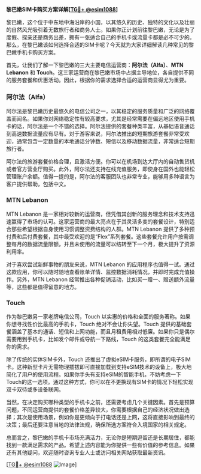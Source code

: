 **黎巴嫩SIM卡购买方案详解[[TG💪+ @esim1088](https://t.me/s/esim1088)]**

黎巴嫩，这个位于中东地中海沿岸的小国，以其悠久的历史、独特的文化以及壮丽的自然风光吸引着无数旅行者和商务人士。如果你正计划前往黎巴嫩，无论是为了度假、探亲还是商务出差，拥有一张适合自己的手机卡或流量卡都是必不可少的。那么，在黎巴嫩该如何选择合适的SIM卡呢？今天就为大家详细解读几种常见的黎巴嫩手机卡购买方案。

首先，让我们了解一下黎巴嫩的三大主要电信运营商：**阿尔法（Alfa）**、**MTN Lebanon** 和 **Touch**。这三家运营商在黎巴嫩市场中占据主导地位，各自提供不同的服务套餐和优惠活动。因此，根据你的需求选择合适的运营商显得尤为重要。

### 阿尔法（Alfa）

阿尔法是黎巴嫩历史最悠久的电信公司之一，以其稳定的服务质量和广泛的网络覆盖而闻名。如果你对网络稳定性有较高要求，尤其是经常需要在偏远地区使用手机卡的话，阿尔法是一个不错的选择。阿尔法提供的套餐种类丰富，从基础语音通话到高速数据流量应有尽有。对于游客来说，阿尔法推出的短期旅游套餐非常受欢迎，通常包含一定数量的本地通话分钟数、短信以及移动数据流量，非常适合短期旅行者。

阿尔法的旅游套餐价格合理，且激活方便。你可以在机场到达大厅内的自动售货机或者官方营业厅购买。此外，阿尔法还支持在线充值服务，即使身在国外也能轻松管理账户余额。值得一提的是，阿尔法的客服团队也非常专业，能够用多种语言为客户提供帮助，包括中文。

### MTN Lebanon

MTN Lebanon 是一家相对较新的运营商，但凭借其创新的服务理念和技术支持迅速赢得了市场的认可。这家运营商的最大亮点在于其灵活多变的套餐设计，特别适合那些希望根据自身使用习惯调整资费结构的人群。MTN Lebanon 提供了多种预付费和后付费套餐，其中最受欢迎的是“Flex”系列套餐。这些套餐允许用户按需调整每月的数据流量限额，并且未使用的流量可以结转至下一个月，极大提升了资源利用率。

对于喜欢尝试新鲜事物的朋友来说，MTN Lebanon 的应用程序也值得一试。通过这款应用，你可以随时随地查看账单详情、监控数据消耗情况，并即时完成充值操作。另外，MTN Lebanon 经常推出各种促销活动，比如买一赠一、赠送额外流量等，这些都是值得留意的地方。

### Touch

作为黎巴嫩另一家老牌电信公司，Touch 以实惠的价格和全面的服务著称。如果你想寻找性价比最高的手机卡，Touch 绝对不会让你失望。Touch 提供的基础套餐涵盖了基本的通话、短信和上网功能，而且月租费用相对低廉。如果你只是偶尔需要用到手机卡，比如发个邮件或导航一下路线，Touch 的这类套餐完全能满足你的需求。

除了传统的实体SIM卡外，Touch 还推出了虚拟eSIM卡服务，即所谓的电子SIM卡。这种新型卡片无需物理插拔即可直接加载到支持eSIM技术的设备上，极大地简化了用户的使用流程。如果你手头有支持eSIM的智能手机，不妨考虑一下Touch的这一选项。通过这种方式，你可以在不更换现有SIM卡的情况下轻松实现双卡双待或多设备联网。

当然，在决定购买哪种类型的手机卡之前，还需要考虑几个关键因素。首先是预算问题，不同运营商提供的套餐价格差异较大，你需要根据自己的经济状况做出选择；其次是使用场景，例如你是更倾向于打电话还是上网，这将直接影响到最终的决策；最后还要注意当地的法律法规，确保所选方案符合入境国家的相关规定。

总而言之，黎巴嫩的手机卡市场充满活力，无论你是短期逗留还是长期居住，都能找到一款满足需求的产品。希望上述内容能为你提供一些有价值的参考信息。如果还有其他疑问，欢迎随时咨询专业人士或访问相关网站获取最新资讯。

[[TG💪+ @esim1088](https://t.me/s/esim1088) ![Image](https://i.postimg.cc/4NQfJmqS/Snipaste-2025-05-13-00-14-12.png)]